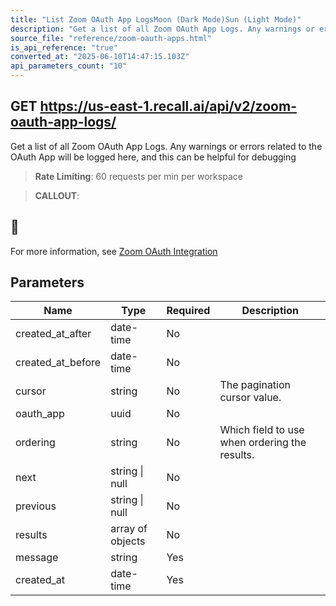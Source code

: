 ```yaml
---
title: "List Zoom OAuth App LogsMoon (Dark Mode)Sun (Light Mode)"
description: "Get a list of all Zoom OAuth App Logs. Any warnings or errors related to the OAuth App will be logged here, and this can be helpful for debugging. This endpoint is rate limited to: 60 requests per min per workspace"
source_file: "reference/zoom-oauth-apps.html"
is_api_reference: "true"
converted_at: "2025-06-10T14:47:15.103Z"
api_parameters_count: "10"
---
```

## GET https://us-east-1.recall.ai/api/v2/zoom-oauth-app-logs/

Get a list of all Zoom OAuth App Logs. Any warnings or errors related to the OAuth App will be logged here, and this can be helpful for debugging

> **Rate Limiting**: 60 requests per min per workspace

> **CALLOUT**:

## 📘

For more information, see [Zoom OAuth Integration](/docs/zoom-oauth-integration.md)
## Parameters

| Name | Type | Required | Description |
| --- | --- | --- | --- |
| created_at_after | date-time | No |  |
| created_at_before | date-time | No |  |
| cursor | string | No | The pagination cursor value. |
| oauth_app | uuid | No |  |
| ordering | string | No | Which field to use when ordering the results. |
| next | string \| null | No |  |
| previous | string \| null | No |  |
| results | array of objects | No |  |
| message | string | Yes |  |
| created_at | date-time | Yes |  |
